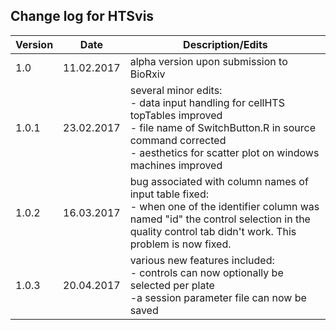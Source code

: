 ## Change log for HTSvis<br />

| Version | Date | Description/Edits |
| --- | --- | --- |
| 1.0 | 11.02.2017 | alpha version upon submission to BioRxiv |
| 1.0.1 | 23.02.2017 | several minor edits: <br />- data input handling for cellHTS topTables improved<br />- file name of SwitchButton.R in source command corrected <br />- aesthetics for scatter plot on windows machines improved |
| 1.0.2 | 16.03.2017 | bug associated with column names of input table fixed: <br />- when one of the identifier column was named "id" the control selection in the quality control tab didn't work. This problem is now fixed. |
| 1.0.3 | 20.04.2017 | various new features included: <br />- controls can now optionally be selected per plate <br />-a session parameter file can now be saved |

